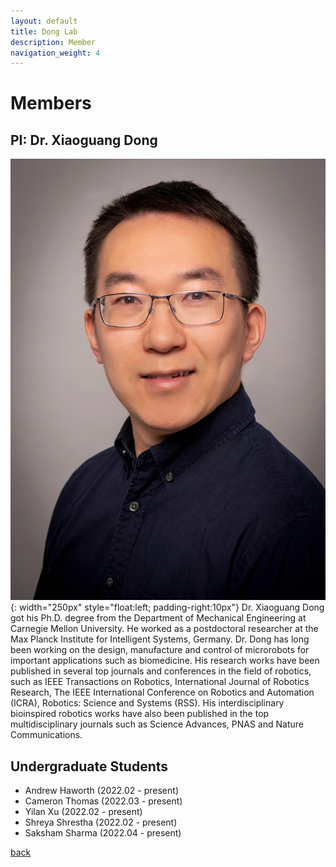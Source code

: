 ```yaml
---
layout: default
title: Dong Lab
description: Member
navigation_weight: 4
---
```


# Members


## PI: Dr. Xiaoguang Dong

![PI](Dong_portrait.jpeg){: width="250px" style="float:left; padding-right:10px"} 
Dr. Xiaoguang Dong got his Ph.D. degree from the Department of Mechanical Engineering at Carnegie Mellon University. He worked as a postdoctoral researcher at the Max Planck Institute for Intelligent Systems, Germany. Dr. Dong has long been working on the design, manufacture and control of microrobots for important applications such as biomedicine. His research works have been published in several top journals and conferences in the field of robotics, such as IEEE Transactions on Robotics, International Journal of Robotics Research, The IEEE International Conference on Robotics and Automation (ICRA), Robotics: Science and Systems (RSS). His interdisciplinary bioinspired robotics works have also been published in the top multidisciplinary journals such as Science Advances, PNAS and Nature Communications. 

## Undergraduate Students
* Andrew Haworth (2022.02 - present)
* Cameron Thomas (2022.03 - present)
* Yilan Xu (2022.02 - present)
* Shreya Shrestha (2022.02 - present)
* Saksham Sharma (2022.04 - present)





[back](./)


